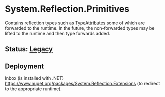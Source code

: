 # System.Reflection.Primitives
Contains reflection types such as [TypeAttributes](https://learn.microsoft.com/dotnet/api/system.reflection.typeattributes) some of which are forwarded to the runtime. In the future, the non-forwarded types may be lifted to the runtime and then type forwards added.

## Status: [Legacy](..\system.reflection\overview.md#status)

## Deployment
Inbox (is installed with .NET)  
https://www.nuget.org/packages/System.Reflection.Extensions (to redirect to the appropriate runtime).

